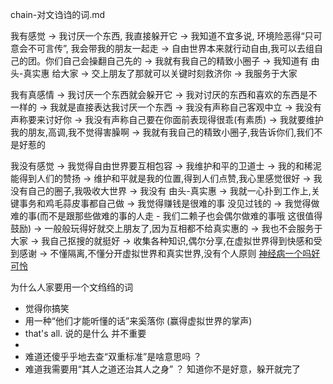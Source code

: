 
chain-对文诌诌的词.md

我有感觉 -> 我讨厌一个东西, 我直接躲开它 -> 我知道不宜多说, 环境险恶得“只可意会不可言传”, 我会带我的朋友一起走 -> 自由世界本来就行动自由,我可以去组自己的团。你们自己会操翻自己先的 -> 我就有我自己的精致小圈子 -> 我知道有 由头-真实惠 给大家 -> 交上朋友了那就可以关键时刻救济你 -> 我服务于大家

我有真感情 -> 我讨厌一个东西就会躲开它 -> 我对讨厌的东西和喜欢的东西是不一样的 -> 我就是直接表达我讨厌一个东西 -> 我没有声称自己客观中立 -> 我没有声称要来讨好你 -> 我没有声称自己要在你面前表现得很乖(有素质) -> 我就要维护我的朋友,高调,我不觉得害臊啊 -> 我就有我自己的精致小圈子,我告诉你们,我们不是好惹的

我没有感觉 -> 我觉得自由世界要互相包容 -> 我维护和平的卫道士 -> 我的和稀泥能得到人们的赞扬 -> 维护和平就是我的位置,得到人们点赞,我心里感觉很好 -> 我没有自己的圈子,我吸收大世界 -> 我没有 由头-真实惠 -> 我就一心扑到工作上,关键事务和鸡毛蒜皮事都自己做 -> 我觉得赚钱是很难的事 没见过钱的 -> 我觉得做难的事(而不是跟那些做难的事的人走 - 我们二赖子也会偶尔做难的事哦 这很值得鼓励) -> 一般般玩得好就交上朋友了,因为互相都不给真实惠的 -> 我也不会服务于大家 -> 我自己抠搜的就挺好 -> 收集各种知识,偶尔分享,在虚拟世界得到快感和受到感谢 -> 不懂隔离,不懂分开虚拟世界和真实世界,没有个人原则 [神经病一个吗好可怜](https://github.com/7900ms/000nottheater_deserted_systemlibrary/blob/master/supplementary/term-角色-拳击教练.md)

为什么人家要用一个文绉绉的词
- 觉得你搞笑
- 用一种“他们才能听懂的话”来奚落你 (赢得虚拟世界的掌声)
- that's all. 说的是什么 并不重要
-
- 难道还傻乎乎地去查“双重标准”是啥意思吗 ？
- 难道我需要用“其人之道还治其人之身” ？ 知道你不是好意，躲开就完了


